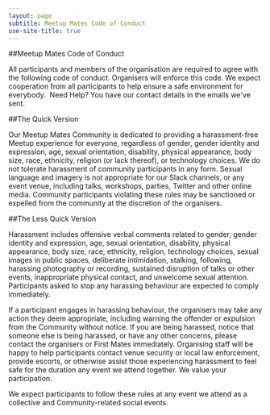 ```yaml
---
layout: page
subtitle: Meetup Mates Code of Conduct
use-site-title: true
---
```


##Meetup Mates Code of Conduct

All participants and members of the organisation are required to agree with the following code of conduct. Organisers will enforce this code. We expect cooperation from all participants to help ensure a safe environment for everybody.  Need Help?
You have our contact details in the emails we've sent.

##The Quick Version

Our Meetup Mates Community is dedicated to providing a harassment-free Meetup experience for everyone, regardless of gender, gender identity and expression, age, sexual orientation, disability, physical appearance, body size, race, ethnicity, religion (or lack thereof), or technology choices. We do not tolerate harassment of community participants in any form. Sexual language and imagery is not appropriate for our Slack channels, or any event venue, including talks, workshops, parties, Twitter and other online media. Community participants violating these rules may be sanctioned or expelled from the community at the discretion of the organisers.


##The Less Quick Version

Harassment includes offensive verbal comments related to gender, gender identity and expression, age, sexual orientation, disability, physical appearance, body size, race, ethnicity, religion, technology choices, sexual images in public spaces, deliberate intimidation, stalking, following, harassing photography or recording, sustained disruption of talks or other events, inappropriate physical contact, and unwelcome sexual attention.
Participants asked to stop any harassing behaviour are expected to comply immediately.


If a participant engages in harassing behaviour, the organisers may take any action they deem appropriate, including warning the offender or expulsion from the Community without notice.
If you are being harassed, notice that someone else is being harassed, or have any other concerns, please contact the organisers or First Mates immediately. 
Organising staff will be happy to help participants contact venue security or local law enforcement, provide escorts, or otherwise assist those experiencing harassment to feel safe for the duration any event we attend together. We value your participation.


We expect participants to follow these rules at any event we attend as a collective and Community-related social events.

